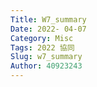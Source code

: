 ```yaml
---
Title: W7_summary
Date: 2022- 04-07
Category: Misc
Tags: 2022 協同
Slug: w7_summary
Author: 40923243
---
```


<!-- PELICAN_END_SUMMARY -->